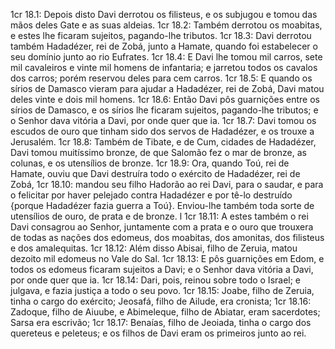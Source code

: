 1cr 18.1: Depois disto Davi derrotou os filisteus, e os subjugou e tomou das mãos deles Gate e as suas aldeias.
1cr 18.2: Também derrotou os moabitas, e estes lhe ficaram sujeitos, pagando-lhe tributos.
1cr 18.3: Davi derrotou também Hadadézer, rei de Zobá, junto a Hamate, quando foi estabelecer o seu domínio junto ao rio Eufrates.
1cr 18.4: E Davi lhe tomou mil carros, sete mil cavaleiros e vinte mil homens de infantaria; e jarretou todos os cavalos dos carros; porém reservou deles para cem carros.
1cr 18.5: E quando os sírios de Damasco vieram para ajudar a Hadadézer, rei de Zobá, Davi matou deles vinte e dois mil homens.
1cr 18.6: Então Davi pôs guarnições entre os sírios de Damasco, e os sírios lhe ficaram sujeitos, pagando-lhe tributos; e o Senhor dava vitória a Davi, por onde quer que ia.
1cr 18.7: Davi tomou os escudos de ouro que tinham sido dos servos de Hadadézer, e os trouxe a Jerusalém.
1cr 18.8: Também de Tibate, e de Cum, cidades de Hadadézer, Davi tomou muitíssimo bronze, de que Salomão fez o mar de bronze, as colunas, e os utensílios de bronze.
1cr 18.9: Ora, quando Toú, rei de Hamate, ouviu que Davi destruíra todo o exército de Hadadézer, rei de Zobá,
1cr 18.10: mandou seu filho Hadorão ao rei Davi, para o saudar, e para o felicitar por haver pelejado contra Hadadézer e por tê-lo destruído {porque Hadadézer fazia guerra a Toú}. Enviou-lhe também toda sorte de utensílios de ouro, de prata e de bronze. l
1cr 18.11: A estes também o rei Davi consagrou ao Senhor, juntamente com a prata e o ouro que trouxera de todas as nações dos edomeus, dos moabitas, dos amonitas, dos filisteus e dos amalequitas.
1cr 18.12: Além disso Abisai, filho de Zeruia, matou dezoito mil edomeus no Vale do Sal.
1cr 18.13: E pôs guarnições em Edom, e todos os edomeus ficaram sujeitos a Davi; e o Senhor dava vitória a Davi, por onde quer que ia.
1cr 18.14: Dari, pois, reinou sobre todo o Israel; e julgava, e fazia justiça a todo o seu povo.
1cr 18.15: Joabe, filho de Zeruia, tinha o cargo do exército; Jeosafá, filho de Ailude, era cronista;
1cr 18.16: Zadoque, filho de Aiuube, e Abimeleque, filho de Abiatar, eram sacerdotes; Sarsa era escrivão;
1cr 18.17: Benaías, filho de Jeoiada, tinha o cargo dos quereteus e peleteus; e os filhos de Davi eram os primeiros junto ao rei.
